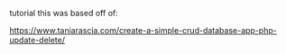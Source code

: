 tutorial this was based off of:

https://www.taniarascia.com/create-a-simple-crud-database-app-php-update-delete/
